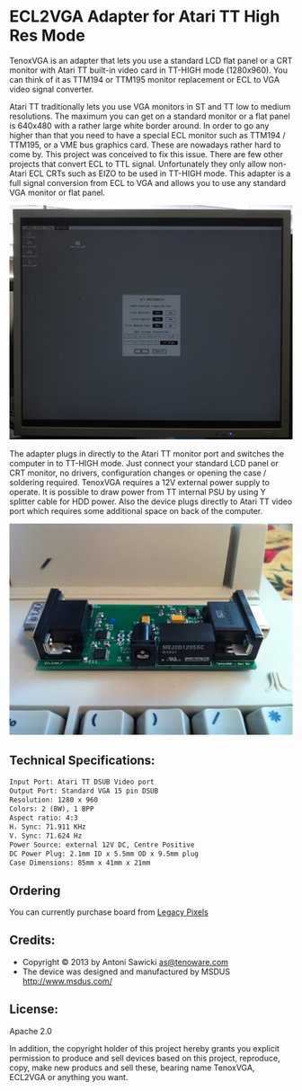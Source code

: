 # ECL2VGA Adapter for Atari TT High Res Mode

TenoxVGA is an adapter that lets you use a standard LCD flat panel or a CRT monitor with Atari TT built-in video card in TT-HIGH mode (1280x960). You can think of it as TTM194 or TTM195 monitor replacement or ECL to VGA video signal converter.

Atari TT traditionally lets you use VGA monitors in ST and TT low to medium resolutions. The maximum you can get on a standard monitor or a flat panel is 640x480 with a rather large white border around. In order to go any higher than that you need to have a special ECL monitor such as TTM194 / TTM195, or a VME bus graphics card. These are nowadays rather hard to come by. This project was conceived to fix this issue. There are few other projects that convert ECL to TTL signal. Unfortunately they only allow non-Atari ECL CRTs such as EIZO to be used in TT-HIGH mode. This adapter is a full signal conversion from ECL to VGA and allows you to use any standard VGA monitor or flat panel.

![TT HIGH on LCD](tthigh.jpg)

The adapter plugs in directly to the Atari TT monitor port and switches the computer in to TT-HIGH mode. Just connect your standard LCD panel or CRT monitor, no drivers, configuration changes or opening the case / soldering required. TenoxVGA requires a 12V external power supply to operate. It is possible to draw power from TT internal PSU by using Y splitter cable for HDD power. Also the device plugs directly to Atari TT video port which requires some additional space on back of the computer. 

![TenoxVGA](tenoxvga1.jpg)

## Technical Specifications:

```
Input Port: Atari TT DSUB Video port
Output Port: Standard VGA 15 pin DSUB
Resolution: 1280 x 960
Colors: 2 (BW), 1 BPP
Aspect ratio: 4:3
H. Sync: 71.911 KHz
V. Sync: 71.624 Hz
Power Source: external 12V DC, Centre Positive
DC Power Plug: 2.1mm ID x 5.5mm OD x 9.5mm plug 
Case Dimensions: 85mm x 41mm x 21mm
```

## Ordering

You can currently purchase board from [Legacy Pixels](https://www.legacypixels.com/atari)

## Credits:
* Copyright © 2013 by Antoni Sawicki <as@tenoware.com>
* The device was designed and manufactured by MSDUS http://www.msdus.com/

## License:
Apache 2.0

In addition, the copyright holder of this project hereby grants you explicit permission to produce and sell devices based on this project, reproduce, copy, make new producs and sell these, bearing name TenoxVGA, ECL2VGA or anything you want.
